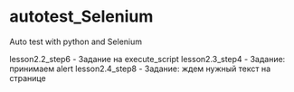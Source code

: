 # autotest_Selenium
Auto test with python and Selenium

lesson2.2_step6 - Задание на execute_script
lesson2.3_step4 - Задание: принимаем alert
lesson2.4_step8 - Задание: ждем нужный текст на странице
